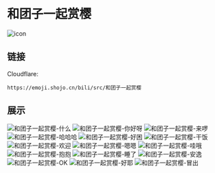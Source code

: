 # 和团子一起赏樱
![icon](https://emoji.shojo.cn/bili/src/和团子一起赏樱/icon.png)
## 链接
Cloudflare:
```
https://emoji.shojo.cn/bili/src/和团子一起赏樱
```
## 展示
![和团子一起赏樱-什么](https://emoji.shojo.cn/bili/src/和团子一起赏樱/和团子一起赏樱-什么.png)
![和团子一起赏樱-你好呀](https://emoji.shojo.cn/bili/src/和团子一起赏樱/和团子一起赏樱-你好呀.png)
![和团子一起赏樱-来啰](https://emoji.shojo.cn/bili/src/和团子一起赏樱/和团子一起赏樱-来啰.png)
![和团子一起赏樱-哈哈哈](https://emoji.shojo.cn/bili/src/和团子一起赏樱/和团子一起赏樱-哈哈哈.png)
![和团子一起赏樱-好困](https://emoji.shojo.cn/bili/src/和团子一起赏樱/和团子一起赏樱-好困.png)
![和团子一起赏樱-干饭](https://emoji.shojo.cn/bili/src/和团子一起赏樱/和团子一起赏樱-干饭.png)
![和团子一起赏樱-欢迎](https://emoji.shojo.cn/bili/src/和团子一起赏樱/和团子一起赏樱-欢迎.png)
![和团子一起赏樱-嗯嗯](https://emoji.shojo.cn/bili/src/和团子一起赏樱/和团子一起赏樱-嗯嗯.png)
![和团子一起赏樱-哇哦](https://emoji.shojo.cn/bili/src/和团子一起赏樱/和团子一起赏樱-哇哦.png)
![和团子一起赏樱-抱抱](https://emoji.shojo.cn/bili/src/和团子一起赏樱/和团子一起赏樱-抱抱.png)
![和团子一起赏樱-睡了](https://emoji.shojo.cn/bili/src/和团子一起赏樱/和团子一起赏樱-睡了.png)
![和团子一起赏樱-安逸](https://emoji.shojo.cn/bili/src/和团子一起赏樱/和团子一起赏樱-安逸.png)
![和团子一起赏樱-OK](https://emoji.shojo.cn/bili/src/和团子一起赏樱/和团子一起赏樱-OK.png)
![和团子一起赏樱-好耶](https://emoji.shojo.cn/bili/src/和团子一起赏樱/和团子一起赏樱-好耶.png)
![和团子一起赏樱-冒出](https://emoji.shojo.cn/bili/src/和团子一起赏樱/和团子一起赏樱-冒出.png)

